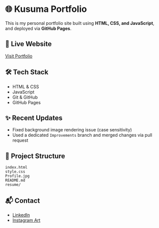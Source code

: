 # 🌐 Kusuma Portfolio

This is my personal portfolio site built using **HTML, CSS, and JavaScript**, and deployed via **GitHub Pages**.

## 🔗 Live Website
[Visit Portfolio](https://kusuma19072001.github.io/Kusuma_Portfolio/)

## 🛠 Tech Stack
- HTML & CSS
- JavaScript
- Git & GitHub
- GitHub Pages

## ✨ Recent Updates
- Fixed background image rendering issue (case sensitivity)
- Used a dedicated `Improvements` branch and merged changes via pull request

## 📁 Project Structure

```
index.html  
style.css  
Profile.jpg  
README.md  
resume/
```

## 📬 Contact

- [LinkedIn](www.linkedin.com/in/kusuma-chalasani)
- [Instagram Art](https://www.instagram.com/pencilart_love)
